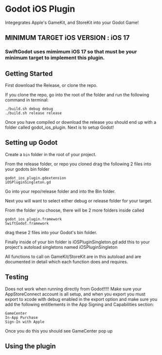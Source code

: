 # Godot iOS Plugin
Integegrates Apple's GameKit, and StoreKit into your Godot Game!

## MINIMUM TARGET iOS VERSION : iOS 17
### SwiftGodot uses mimimum iOS 17 so that must be your minimum target to implement this plugin.

## Getting Started
First download the Release, or clone the repo.

If you clone the repo, go into the root of the folder and run the following command in terminal: 
```
./build.sh debug debug
./build.sh release release
```

Once you have compiled or download the release you should end up with a folder called godot_ios_plugin.
Next is to setup Godot!

## Setting up Godot
Create a `bin` folder in the root of your project.

From the release folder, or repo you cloned drag the following 2 files into your godots bin folder
```
godot_ios_plugin.gdextension
iOSPluginSingleton.gd
```

Go into your repo/release folder and into the Bin folder.

Next you will want to select either debug or release folder for your target.

From the folder you choose, there will be 2 more folders inside called
```
godot_ios_plugin.framework
SwiftGodot.framework
```
drag these 2 files into your Godot's bin folder.

Finally inside of your bin folder is iOSPluginSingleton.gd
add this to your project's autoload singletons named iOSPluginSingleton

All functions to call on GameKit/StoreKit are in this autoload and are documented in detail which each function does and requires.

## Testing
Does not work when running directly from Godot!!!!!
Make sure your AppStoreConnect account is all setup, and when you export you must export to xcode with debug enabled in the export option and make sure you add the following entitlements in the App Signing and Capabilities section:
```
GameCenter
In-App Purchase
Sign-In with Apple
```

Once you do this you should see GameCenter pop up

## Using the plugin
